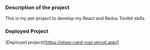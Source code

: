 ### Description of the project
This is my pet-project to develop my React and Redux Toolkit skills

### Deployed Project
(Deployed project)[https://shop-card-rust.vercel.app/]